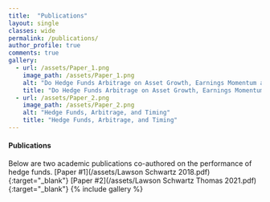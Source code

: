 ```yaml
---
title:  "Publications"
layout: single
classes: wide
permalink: /publications/
author_profile: true
comments: true
gallery:
  - url: /assets/Paper_1.png
    image_path: /assets/Paper_1.png
    alt: "Do Hedge Funds Arbitrage on Asset Growth, Earnings Momentum and Equity Financing Anomalies?"
    title: "Do Hedge Funds Arbitrage on Asset Growth, Earnings Momentum and Equity Financing Anomalies?"
  - url: /assets/Paper_2.png
    image_path: /assets/Paper_2.png
    alt: "Hedge Funds, Arbitrage, and Timing"
    title: "Hedge Funds, Arbitrage, and Timing"
---
```

#### Publications
Below are two academic publications co-authored on the performance of hedge funds.
[Paper #1](/assets/Lawson Schwartz 2018.pdf){:target="_blank"}
[Paper #2](/assets/Lawson Schwartz Thomas 2021.pdf){:target="_blank"}
{% include gallery %}
